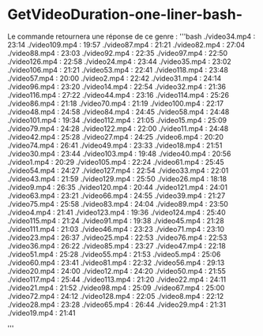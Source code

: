 # GetVideoDuration-one-liner-bash-

Le commande retournera une réponse de ce genre : 
'''bash
./video34.mp4 : 23:14
./video109.mp4 : 19:57
./video87.mp4 : 21:21
./video82.mp4 : 27:04
./video88.mp4 : 23:03
./video92.mp4 : 22:35
./video97.mp4 : 22:50
./video126.mp4 : 22:58
./video24.mp4 : 23:44
./video35.mp4 : 23:02
./video106.mp4 : 21:21
./video53.mp4 : 22:41
./video118.mp4 : 23:48
./video57.mp4 : 20:00
./video2.mp4 : 22:42
./video31.mp4 : 24:14
./video96.mp4 : 23:20
./video14.mp4 : 22:54
./video32.mp4 : 21:36
./video116.mp4 : 27:22
./video44.mp4 : 23:16
./video114.mp4 : 25:26
./video86.mp4 : 21:18
./video70.mp4 : 21:19
./video100.mp4 : 22:17
./video48.mp4 : 24:58
./video84.mp4 : 24:45
./video58.mp4 : 24:48
./video101.mp4 : 19:34
./video112.mp4 : 21:05
./video15.mp4 : 25:09
./video79.mp4 : 24:28
./video122.mp4 : 22:00
./video11.mp4 : 24:48
./video42.mp4 : 25:28
./video27.mp4 : 24:25
./video6.mp4 : 20:20
./video74.mp4 : 26:41
./video49.mp4 : 23:33
./video18.mp4 : 21:51
./video30.mp4 : 23:44
./video103.mp4 : 19:48
./video40.mp4 : 20:56
./video1.mp4 : 20:29
./video105.mp4 : 22:24
./video61.mp4 : 25:45
./video54.mp4 : 24:27
./video127.mp4 : 22:54
./video33.mp4 : 22:01
./video43.mp4 : 21:59
./video129.mp4 : 25:50
./video26.mp4 : 18:18
./video9.mp4 : 26:35
./video120.mp4 : 20:44
./video121.mp4 : 24:01
./video63.mp4 : 23:21
./video66.mp4 : 24:55
./video39.mp4 : 21:27
./video75.mp4 : 25:58
./video83.mp4 : 24:04
./video89.mp4 : 23:50
./video4.mp4 : 21:41
./video123.mp4 : 19:36
./video124.mp4 : 25:40
./video115.mp4 : 21:24
./video91.mp4 : 19:38
./video45.mp4 : 21:28
./video111.mp4 : 21:03
./video46.mp4 : 23:23
./video71.mp4 : 23:10
./video23.mp4 : 26:37
./video25.mp4 : 22:53
./video76.mp4 : 22:53
./video36.mp4 : 26:22
./video85.mp4 : 23:27
./video47.mp4 : 22:18
./video51.mp4 : 25:28
./video55.mp4 : 21:53
./video5.mp4 : 25:06
./video60.mp4 : 23:41
./video81.mp4 : 22:32
./video56.mp4 : 29:13
./video20.mp4 : 24:00
./video12.mp4 : 24:20
./video50.mp4 : 21:55
./video117.mp4 : 25:44
./video113.mp4 : 21:20
./video22.mp4 : 24:11
./video21.mp4 : 21:52
./video98.mp4 : 25:09
./video67.mp4 : 25:00
./video72.mp4 : 24:12
./video128.mp4 : 22:05
./video8.mp4 : 22:12
./video28.mp4 : 23:28
./video65.mp4 : 26:44
./video29.mp4 : 21:31
./video19.mp4 : 21:41

'''
